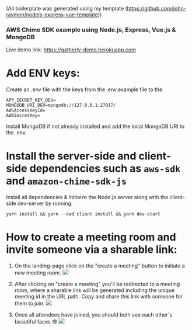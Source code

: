 (All boilerplate was generated using my template (https://github.com/john-raymon/nodejs-express-vue-template))

### AWS Chime SDK example using Node.js, Express, Vue.js & MongoDB

Live demo link: https://gatherly-demo.herokuapp.com

# Add ENV keys:

Create an .env file with the keys from the .env.example file to the.

```
APP_SECRET_KEY_DEV=
MONGODB_URI_DEV=mongodb://127.0.0.1:27017/
AWSAccessKeyId=
AWSSecretKey=
```

Install MongoDB if not already installed and add the local MongoDB URI to the .env. 

# Install the server-side and client-side dependencies such as `aws-sdk` and `amazon-chime-sdk-js`

Install all dependencies & initiaize the Node.js server along with the client-side dev-server by running:

`yarn install && yarn --cwd client install && yarn dev-start`

# How to create a meeting room and invite someone via a sharable link:

1. On the landing-page click on the "create a meeting" button to initiate a new meeting room.
![](https://i.ibb.co/mhxbZbh/gatherly-1.jpg)

2. After clicking on "create a meeting" you'll be redirected to a meeting room, where a sharable link will be generated including the unique meeting id in the URL path. Copy and share this link with someone for them to join.
![](https://i.ibb.co/4NR4Bww/gatherly-2.jpg)

3. Once all attendees have joined, you should both see each other's beautiful faces 😎
![](https://i.ibb.co/w0N6sBp/gatherly-3.jpg)




